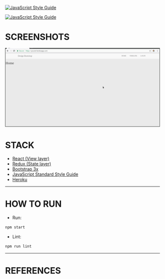 [![JavaScript Style Guide](https://cdn.rawgit.com/standard/standard/master/badge.svg)](https://github.com/standard/standard)

[![JavaScript Style Guide](https://img.shields.io/badge/code_style-standard-brightgreen.svg)](https://standardjs.com)

# SCREENSHOTS

![Overview](https://raw.githubusercontent.com/nguyentrucxinh/mini-social-network-fe/master/screenshots/overview.gif)

# STACK

- [React (View layer)](https://reactjs.org/)
- [Redux (State layer)](https://redux.js.org/)
- [Bootstrap 3x](https://getbootstrap.com/)
- [JavaScript Standard Style Guide](https://standardjs.com/)
- [Heroku](https://www.heroku.com/)

---
# HOW TO RUN

- Run:
```bash
npm start
```

- Lint:
```bash
npm run lint
```

---
# REFERENCES
